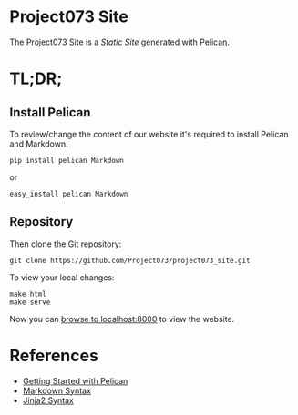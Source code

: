 # Project073 Site

The Project073 Site is a _Static Site_ generated with [Pelican](http://getpelican.com).




# TL;DR;

## Install Pelican

To review/change the content of our website it's required to install Pelican and Markdown.

    pip install pelican Markdown

or

    easy_install pelican Markdown

## Repository

Then clone the Git repository:

    git clone https://github.com/Project073/project073_site.git

To view your local changes:

    make html
    make serve

Now you can [browse to localhost:8000](http://localhost:8000) to
   view the website.



# References

* [Getting Started with Pelican](http://docs.getpelican.com/en/3.0/getting_started.html)
* [Markdown Syntax](https://daringfireball.net/projects/markdown/syntax)
* [Jinja2 Syntax](http://jinja.pocoo.org/docs/dev/templates/)

